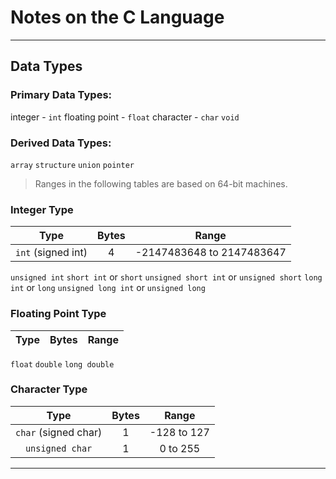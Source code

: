 # Notes on the C Language
---
## Data Types

### Primary Data Types:
integer - `int`
floating point - `float`
character - `char`
`void`

### Derived Data Types:
`array`
`structure`
`union`
`pointer`

> Ranges in the following tables are based on 64-bit machines.

### Integer Type
| Type | Bytes | Range |
|:---:|:---:|:---:|
| `int` (signed int) | 4 | -2147483648 to 2147483647 |
`unsigned int`
`short int` or `short`
`unsigned short int` or `unsigned short`
`long int` or `long`
`unsigned long int` or `unsigned long`

### Floating Point Type
| Type | Bytes | Range |
|:---:|:---:|:---:|
`float`
`double`
`long double`

### Character Type
| Type | Bytes | Range |
|:---:|:---:|:---:|
| `char` (signed char) | 1 | -128 to 127
| `unsigned char` | 1 | 0 to 255 |
---